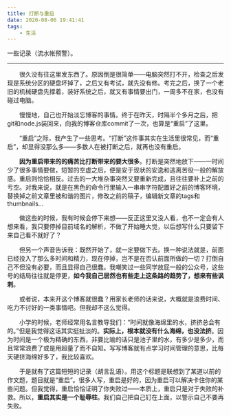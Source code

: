 ```yaml
---
title: 打断与重启
date: 2020-08-06 19:41:41
tags:
	- 生活
---
```


一些记录（流水帐预警）。
<!--more-->

---
　　很久没有往这里发东西了。原因倒是很简单——电脑突然打不开，检查之后发现是系统分区的硬盘坏掉了，之后又有考试，就先没有修。考完之后，换了一个老旧的机械硬盘先撑着，装好系统之后，就又有事情要出门，一周多不在家，也没有碰过电脑。

　　慢慢地，自己也开始淡忘博客的事情。终于在昨天，时隔半个多月之后，把git和node.js装回来，向我的博客仓库commit了一次，也算是“重启”了这里。

　　“重启”之际，我产生了一些思考。“打断”这件事其实在生活里很常见，而“重启”，却显得没那么多——多数人在被打断之后，就再也没有重启。

　　**因为重启带来的的痛苦比打断带来的要大很多**。打断是突然地放下——一时间少了很多事情要做，短暂的空虚之后，便是安于现状的安逸和逃离苦役一般的解放感。重启则恰恰相反。过去的一大堆杂事突然又要重新完成，且往往要补上之前的亏空。对我来说，就是在黑色的命令行里输入一串串字符配置好之前的博客环境，替换掉之前文章里被和谐的图片，修改之前的稿子，编辑新文章的tags和thumbnails...

　　做这些的时候，我有时候会停下来想——反正这里又没人看，也不一定会有人想来看，我只要停掉目前域名的解析，不做了开始睡大觉，以后想写什么只要留下来自己看不就好了？

　　但另一个声音告诉我：既然开始了，就一定要做下去。换一种说法就是，前面已经投入了那么多时间和精力，现在停掉，岂不是在否认前面所做的一切？打倒自己不但没有必要，而且显得自己很蠢。我嘲笑过一些同学放屁一般的公众号，这些号的结局往往就是停更，**如今我自己居然也有些走上这条路的趋势了，想来有些讽刺**。

　　或者说，本来开这个博客就很蠢？用家长老师的话来说，大概就是浪费时间、吃力不讨好的一类事情吧。但我却不这么觉得。

　　小学的时候，老师经常用名言教导我们：“时间就像海绵里的水，挤挤总会有的。”但是我觉得这话其实挺扯淡的。**实际上，根本就没有什么海绵，也没法挤**。因为时间是一个极为精确的东西，非要比喻的话只是池子里的水，有多少是多少，而且常常浪费了或是用超量了而不自知。写写博客就有点学习时间管理的意思，比每天硬挤海绵好多了，我比较喜欢。

　　于是就有了这篇短短的记录（胡言乱语）。用这个标题是联想到了某道以前的作文题，题目就是“重启”。很多人写，重启是好的，因为重启可以解决卡住你的某些问题。但我觉得，重启恰恰证明了你失败过——本质上，重启只是对于失败的补救。所以，**重启其实是一个耻辱柱**。我们自己把自己钉在上面，以警示自己不要再失败。